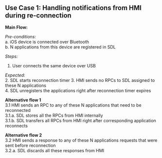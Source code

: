 
## Use Case 1: Handling notifications from HMI during re-connection

**Main Flow:**

_Pre-conditions:_  
a. iOS device is connected over Bluetooth  
b. N applications from this device are registered in SDL  
 
_Steps:_  
 1. User connects the same device over USB
 
 
_Expected:_   
 2. SDL starts reconnection timer 
 3. HMI sends no RPCs to SDL assigned to these N applications  
 4. SDL unregisters the applications right after reconnection timer expires

**Alternative flow 1**  
3.1 HMI sends an RPC to  any of these N applications that need to be reconnected  
3.1.a. SDL stores all the RPCs from HMI internally  
3.1.b. SDL transfers all RPCs from HMI right after corresponding application reconnects 
 
**Alternative flow 2**  
3.2 HMI sends a response to any of these N applications requests that were sent before reconnection  
3.2.a. SDL discards all these responses from HMI
